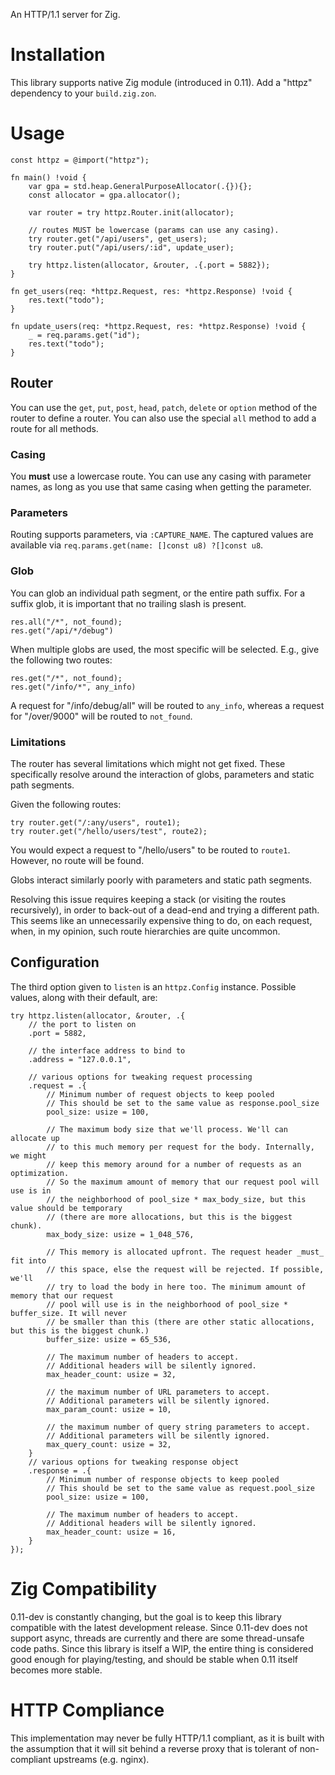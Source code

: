 An HTTP/1.1 server for Zig.

# Installation
This library supports native Zig module (introduced in 0.11). Add a "httpz" dependency to your `build.zig.zon`.

# Usage

```zig
const httpz = @import("httpz");

fn main() !void {
    var gpa = std.heap.GeneralPurposeAllocator(.{}){};
    const allocator = gpa.allocator();

    var router = try httpz.Router.init(allocator);

    // routes MUST be lowercase (params can use any casing).
    try router.get("/api/users", get_users);
    try router.put("/api/users/:id", update_user);

    try httpz.listen(allocator, &router, .{.port = 5882});
}

fn get_users(req: *httpz.Request, res: *httpz.Response) !void {
    res.text("todo");
}

fn update_users(req: *httpz.Request, res: *httpz.Response) !void {
    _ = req.params.get("id");
    res.text("todo");
}
```

## Router
You can use the `get`, `put`, `post`, `head`, `patch`, `delete` or `option` method of the router to define a router. You can also use the special `all` method to add a route for all methods.

### Casing
You **must** use a lowercase route. You can use any casing with parameter names, as long as you use that same casing when getting the parameter.

### Parameters
Routing supports parameters, via `:CAPTURE_NAME`. The captured values are available via `req.params.get(name: []const u8) ?[]const u8`.  

### Glob
You can glob an individual path segment, or the entire path suffix. For a suffix glob, it is important that no trailing slash is present.

```zig
res.all("/*", not_found);
res.get("/api/*/debug")
```

When multiple globs are used, the most specific will be selected. E.g., give the following two routes:

```zig
res.get("/*", not_found);
res.get("/info/*", any_info)
```

A request for "/info/debug/all" will be routed to `any_info`, whereas a request for "/over/9000" will be routed to `not_found`.

### Limitations
The router has several limitations which might not get fixed. These specifically resolve around the interaction of globs, parameters and static path segments.

Given the following routes:

```zig
try router.get("/:any/users", route1);
try router.get("/hello/users/test", route2);
```

You would expect a request to "/hello/users" to be routed to `route1`. However, no route will be found. 

Globs interact similarly poorly with parameters and static path segments.

Resolving this issue requires keeping a stack (or visiting the routes recursively), in order to back-out of a dead-end and trying a different path.
This seems like an unnecessarily expensive thing to do, on each request, when, in my opinion, such route hierarchies are quite uncommon. 

## Configuration
The third option given to `listen` is an `httpz.Config` instance. Possible values, along with their default, are:

```zig
try httpz.listen(allocator, &router, .{
    // the port to listen on
    .port = 5882, 

    // the interface address to bind to
    .address = "127.0.0.1",

    // various options for tweaking request processing
    .request = .{
        // Minimum number of request objects to keep pooled
        // This should be set to the same value as response.pool_size
        pool_size: usize = 100,

        // The maximum body size that we'll process. We'll can allocate up 
        // to this much memory per request for the body. Internally, we might
        // keep this memory around for a number of requests as an optimization.
        // So the maximum amount of memory that our request pool will use is in
        // the neighborhood of pool_size * max_body_size, but this value should be temporary
        // (there are more allocations, but this is the biggest chunk).
        max_body_size: usize = 1_048_576,

        // This memory is allocated upfront. The request header _must_ fit into
        // this space, else the request will be rejected. If possible, we'll 
        // try to load the body in here too. The minimum amount of memory that our request
        // pool will use is in the neighborhood of pool_size * buffer_size. It will never
        // be smaller than this (there are other static allocations, but this is the biggest chunk.)
        buffer_size: usize = 65_536,

        // The maximum number of headers to accept. 
        // Additional headers will be silently ignored.
        max_header_count: usize = 32,

        // the maximum number of URL parameters to accept.
        // Additional parameters will be silently ignored.
        max_param_count: usize = 10,

        // the maximum number of query string parameters to accept.
        // Additional parameters will be silently ignored.
        max_query_count: usize = 32,
    }
    // various options for tweaking response object
    .response = .{
        // Minimum number of response objects to keep pooled
        // This should be set to the same value as request.pool_size
        pool_size: usize = 100,
        
        // The maximum number of headers to accept. 
        // Additional headers will be silently ignored.
        max_header_count: usize = 16,
    }
});
```

# Zig Compatibility
0.11-dev is constantly changing, but the goal is to keep this library compatible with the latest development release. Since 0.11-dev does not support async, threads are currently and there are some thread-unsafe code paths. Since this library is itself a WIP, the entire thing is considered good enough for playing/testing, and should be stable when 0.11 itself becomes more stable.

# HTTP Compliance
This implementation may never be fully HTTP/1.1 compliant, as it is built with the assumption that it will sit behind a reverse proxy that is tolerant of non-compliant upstreams (e.g. nginx). 
